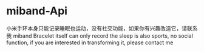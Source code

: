 # miband-Api
小米手环本身只能记录睡眠也运动，没有社交功能，如果你有兴趣改造它，请联系我
miband Bracelet itself can only record the sleep is also sports,
no social function, if you are interested in transforming it, please contact me
